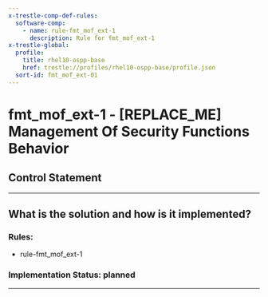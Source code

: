 ```yaml
---
x-trestle-comp-def-rules:
  software-comp:
    - name: rule-fmt_mof_ext-1
      description: Rule for fmt_mof_ext-1
x-trestle-global:
  profile:
    title: rhel10-ospp-base
    href: trestle://profiles/rhel10-ospp-base/profile.json
  sort-id: fmt_mof_ext-01
---
```


# fmt_mof_ext-1 - \[REPLACE_ME\] Management Of Security Functions Behavior

## Control Statement

______________________________________________________________________

## What is the solution and how is it implemented?

<!-- For implementation status enter one of: implemented, partial, planned, alternative, not-applicable -->

<!-- Note that the list of rules under ### Rules: is read-only and changes will not be captured after assembly to JSON -->

<!-- Add control implementation description here for control: fmt_mof_ext-1 -->

### Rules:

  - rule-fmt_mof_ext-1

### Implementation Status: planned

______________________________________________________________________

